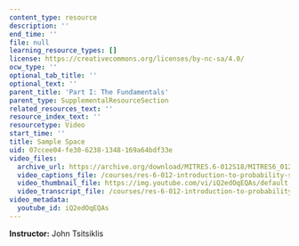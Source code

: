 ```yaml
---
content_type: resource
description: ''
end_time: ''
file: null
learning_resource_types: []
license: https://creativecommons.org/licenses/by-nc-sa/4.0/
ocw_type: ''
optional_tab_title: ''
optional_text: ''
parent_title: 'Part I: The Fundamentals'
parent_type: SupplementalResourceSection
related_resources_text: ''
resource_index_text: ''
resourcetype: Video
start_time: ''
title: Sample Space
uid: 07ccee04-fe30-6238-1348-169a64bdf33e
video_files:
  archive_url: https://archive.org/download/MITRES.6-012S18/MITRES6_012S18_L01-02_300k.mp4
  video_captions_file: /courses/res-6-012-introduction-to-probability-spring-2018/2f588cb64df35033bf1365f72003e619_iQ2edOqEQAs.vtt
  video_thumbnail_file: https://img.youtube.com/vi/iQ2edOqEQAs/default.jpg
  video_transcript_file: /courses/res-6-012-introduction-to-probability-spring-2018/821a1541ac1222cca902ea94e94784da_iQ2edOqEQAs.pdf
video_metadata:
  youtube_id: iQ2edOqEQAs
---
```


**Instructor:** John Tsitsiklis

